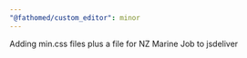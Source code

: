 ```yaml
---
"@fathomed/custom_editor": minor
---
```


Adding min.css files plus a file for NZ Marine Job to jsdeliver
